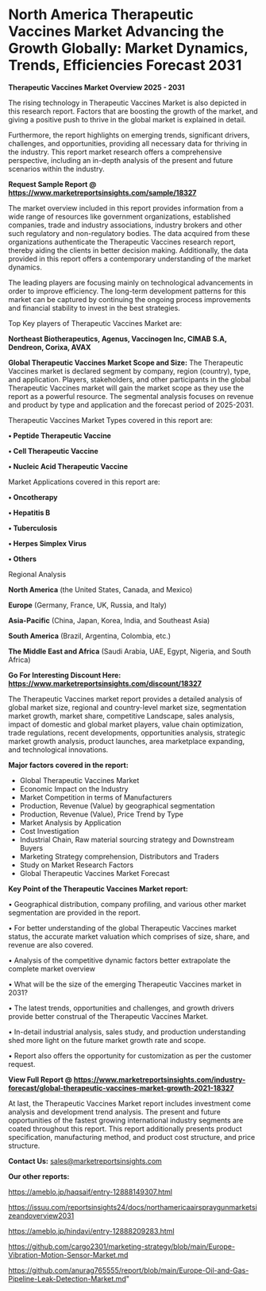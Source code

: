 # North America Therapeutic Vaccines Market Advancing the Growth Globally: Market Dynamics, Trends, Efficiencies Forecast 2031

<Strong> Therapeutic Vaccines Market Overview 2025 - 2031</strong>

The rising technology in Therapeutic Vaccines Market is also depicted in this research report. Factors that are boosting the growth of the market, and giving a positive push to thrive in the global market is explained in detail.

Furthermore, the report highlights on emerging trends, significant drivers, challenges, and opportunities, providing all necessary data for thriving in the industry. This report market research offers a comprehensive perspective, including an in-depth analysis of the present and future scenarios within the industry.

<strong>Request Sample Report @ <a href=https://www.marketreportsinsights.com/sample/18327>https://www.marketreportsinsights.com/sample/18327</a></strong>

The market overview included in this report provides information from a wide range of resources like government organizations, established companies, trade and industry associations, industry brokers and other such regulatory and non-regulatory bodies. The data acquired from these organizations authenticate the Therapeutic Vaccines research report, thereby aiding the clients in better decision making. Additionally, the data provided in this report offers a contemporary understanding of the market dynamics.

The leading players are focusing mainly on technological advancements in order to improve efficiency. The long-term development patterns for this market can be captured by continuing the ongoing process improvements and financial stability to invest in the best strategies.

Top Key players of Therapeutic Vaccines Market are:

<strong>Northeast Biotherapeutics, Agenus, Vaccinogen Inc, CIMAB S.A, Dendreon, Corixa, AVAX</strong>

<strong><b>Global Therapeutic Vaccines Market Scope and Size:</b></strong>
The Therapeutic Vaccines market is declared segment by company, region (country), type, and application. Players, stakeholders, and other participants in the global Therapeutic Vaccines market will gain the market scope as they use the report as a powerful resource. The segmental analysis focuses on revenue and product by type and application and the forecast period of 2025-2031.

Therapeutic Vaccines Market Types covered in this report are:

<strong>• Peptide Therapeutic Vaccine

• Cell Therapeutic Vaccine

• Nucleic Acid Therapeutic Vaccine</strong>

Market Applications covered in this report are:

<strong>• Oncotherapy

• Hepatitis B

• Tuberculosis

• Herpes Simplex Virus

• Others</strong> 

Regional Analysis

<strong>North America</strong> (the United States, Canada, and Mexico)

<strong>Europe</strong> (Germany, France, UK, Russia, and Italy)

<strong>Asia-Pacific</strong> (China, Japan, Korea, India, and Southeast Asia)

<strong>South America</strong> (Brazil, Argentina, Colombia, etc.)

<strong>The Middle East and Africa</strong> (Saudi Arabia, UAE, Egypt, Nigeria, and South Africa)

<strong>Go For Interesting Discount Here: <a href=https://www.marketreportsinsights.com/discount/18327>https://www.marketreportsinsights.com/discount/18327</a></strong>

The Therapeutic Vaccines market report provides a detailed analysis of global market size, regional and country-level market size, segmentation market growth, market share, competitive Landscape, sales analysis, impact of domestic and global market players, value chain optimization, trade regulations, recent developments, opportunities analysis, strategic market growth analysis, product launches, area marketplace expanding, and technological innovations.

<strong><b>Major factors covered in the report:</b></strong>
<ul>
  <li>Global Therapeutic Vaccines Market </li>
  <li>Economic Impact on the Industry</li>
  <li>Market Competition in terms of Manufacturers</li>
  <li>Production, Revenue (Value) by geographical segmentation</li>
  <li>Production, Revenue (Value), Price Trend by Type</li>
  <li>Market Analysis by Application</li>
  <li>Cost Investigation</li>
  <li>Industrial Chain, Raw material sourcing strategy and Downstream Buyers</li>
  <li>Marketing Strategy comprehension, Distributors and Traders</li>
  <li>Study on Market Research Factors</li>
  <li>Global Therapeutic Vaccines Market Forecast</li>
</ul>

<strong><b>Key Point of the Therapeutic Vaccines Market report:</b></strong>

• Geographical distribution, company profiling, and various other market segmentation are provided in the report.

• For better understanding of the global Therapeutic Vaccines market status, the accurate market valuation which comprises of size, share, and revenue are also covered.

• Analysis of the competitive dynamic factors better extrapolate the complete market overview

• What will be the size of the emerging Therapeutic Vaccines market in 2031?

• The latest trends, opportunities and challenges, and growth drivers provide better construal of the Therapeutic Vaccines Market.

• In-detail industrial analysis, sales study, and production understanding shed more light on the future market growth rate and scope.

• Report also offers the opportunity for customization as per the customer request.

<strong><b>View Full Report @ <a href=https://www.marketreportsinsights.com/industry-forecast/global-therapeutic-vaccines-market-growth-2021-18327>https://www.marketreportsinsights.com/industry-forecast/global-therapeutic-vaccines-market-growth-2021-18327</a></b></strong>


At last, the Therapeutic Vaccines Market report includes investment come analysis and development trend analysis. The present and future opportunities of the fastest growing international industry segments are coated throughout this report. This report additionally presents product specification, manufacturing method, and product cost structure, and price structure.

<strong>Contact Us:</strong>
sales@marketreportsinsights.com

<strong>Our other reports:</strong>

<a href=https://ameblo.jp/haqsaif/entry-12888149307.html>https://ameblo.jp/haqsaif/entry-12888149307.html</a>

<a href=https://issuu.com/reportsinsights24/docs/northamericaairspraygunmarketsizeandoverview2031>https://issuu.com/reportsinsights24/docs/northamericaairspraygunmarketsizeandoverview2031</a>

<a href=https://ameblo.jp/hindavi/entry-12888209283.html>https://ameblo.jp/hindavi/entry-12888209283.html</a>

<a href=https://github.com/cargo2301/marketing-strategy/blob/main/Europe-Vibration-Motion-Sensor-Market.md>https://github.com/cargo2301/marketing-strategy/blob/main/Europe-Vibration-Motion-Sensor-Market.md</a>

<a href=https://github.com/anurag765555/report/blob/main/Europe-Oil-and-Gas-Pipeline-Leak-Detection-Market.md>https://github.com/anurag765555/report/blob/main/Europe-Oil-and-Gas-Pipeline-Leak-Detection-Market.md</a>"
